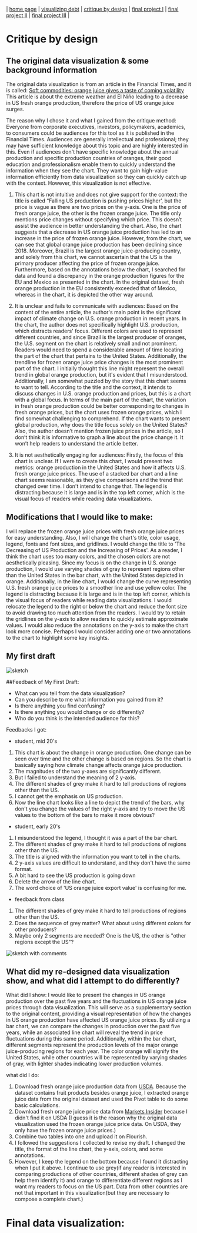 | [home page](README) | [visualizing debt](visualizing-government-debt) | [critique by design](critique-by-design) | [final project I](final-project-part-one) | [final project II](final-project-part-two) | [final project III](final-project-part-three) |

# Critique by design

## The original data visualization & some background information
The original data visualization is from an article in the Financial Times, and it is called: [Soft commodities: orange juice gives a taste of coming volatility](https://www.ft.com/content/9619df30-cdf7-49ee-abf3-6583f2b0bcf9)
This article is about the extreme weather and El Niño leading to a decrease in US fresh orange production, therefore the price of US orange juice surges. 

The reason why I chose it and what I gained from the critique method:  
Everyone from corporate executives, investors, policymakers, academics, to consumers could be audiences for this tool as it is published in the Financial Times. Audiences are generally intellectual and professional; they may have sufficient knowledge about this topic and are highly interested in this. Even if audiences don't have specific knowledge about the annual production and specific production countries of oranges, their good education and professionalism enable them to quickly understand the information when they see the chart. They want to gain high-value information efficiently from data visualization so they can quickly catch up with the context. However, this visualization is not effective.
   
1. This chart is not intuitive and does not give support for the context: the title is called “Falling US production is pushing prices higher’, but the price is vague as there are two prices on the y-axis. One is the price of fresh orange juice, the other is the frozen orange juice. The title only mentions price changes without specifying which price. This doesn’t assist the audience in better understanding the chart. Also, the chart suggests that a decrease in US orange juice production has led to an increase in the price of frozen orange juice. However, from the chart, we can see that global orange juice production has been declining since 2018. Moreover, Brazil is the largest orange juice-producing country, and solely from this chart, we cannot ascertain that the US is the primary producer affecting the price of frozen orange juice. Furthermore, based on the annotations below the chart, I searched for data and found a discrepancy in the orange production figures for the EU and Mexico as presented in the chart. In the original dataset, fresh orange production in the EU consistently exceeded that of Mexico, whereas in the chart, it is depicted the other way around.
   
2.	It is unclear and fails to communicate with audiences: Based on the content of the entire article, the author's main point is the significant impact of climate change on U.S. orange production in recent years. In the chart, the author does not specifically highlight U.S. production, which distracts readers' focus. Different colors are used to represent different countries, and since Brazil is the largest producer of oranges, the U.S. segment on the chart is relatively small and not prominent. Readers would need to spend a considerable amount of time locating the part of the chart that pertains to the United States. Additionally, the trendline for frozen orange juice price changes is the most prominent part of the chart. I initially thought this line might represent the overall trend in global orange production, but it's evident that I misunderstood. Additionally, I am somewhat puzzled by the story that this chart seems to want to tell. According to the title and the context, it intends to discuss changes in U.S. orange production and prices, but this is a chart with a global focus. In terms of the main part of the chart, the variation in fresh orange production could be better corresponding to changes in fresh orange prices, but the chart uses frozen orange prices, which I find somewhat challenging to comprehend. If the chart wants to present global production, why does the title focus solely on the United States? Also, the author doesn’t mention frozen juice prices in the article, so I don’t think it is informative to graph a line about the price change it. It won’t help readers to understand the article better.
  
4.	It is not aesthetically engaging for audiences: Firstly, the focus of this chart is unclear. If I were to create this chart, I would present two metrics: orange production in the United States and how it affects U.S. fresh orange juice prices. The use of a stacked bar chart and a line chart seems reasonable, as they give comparisons and the trend that changed over time. I don't intend to change that. The legend is distracting because it is large and is in the top left corner, which is the visual focus of readers while reading data visualizations. 


## Modifications that I would like to make: 
I will replace the frozen orange juice prices with fresh orange juice prices for easy understanding.
Also, I will change the chart's title, color usage, legend, fonts and font sizes, and gridlines.
I would change the title to 'The Decreasing of US Production and the Increasing of Prices'. As a reader, I think the chart uses too many colors, and the chosen colors are not aesthetically pleasing. Since my focus is on the change in U.S. orange production, I would use varying shades of gray to represent regions other than the United States in the bar chart, with the United States depicted in orange. Additionally, in the line chart, I would change the curve representing U.S. fresh orange juice prices to a smoother line and use yellow color. The legend is distracting because it is large and is in the top left corner, which is the visual focus of readers while reading data visualizations. I would relocate the legend to the right or below the chart and reduce the font size to avoid drawing too much attention from the readers. I would try to retain the gridlines on the y-axis to allow readers to quickly estimate approximate values. I would also reduce the annotations on the y-axis to make the chart look more concise. Perhaps I would consider adding one or two annotations to the chart to highlight some key insights.

## My first draft
![sketch](sketch.png)


##Feedback of My First Draft: 
- What can you tell from the data visualization?
- Can you describe to me what information you gained from it?
- Is there anything you find confusing?
- Is there anything you would change or do differently?
- Who do you think is the intended audience for this?

Feedbacks I got:
- student, mid 20's
1. This chart is about the change in orange production. One change can be seen over time and the other change is based on regions. So the chart is basically saying how climate change affects orange juice production.
2. The magnitudes of the two y-axes are significantly different.
3. But I failed to understand the meaning of 2 y-axis.
4. The different shades of grey make it hard to tell productions of regions other than the US.
5. I cannot get the emphasis on US production.
6. Now the line chart looks like a line to depict the trend of the bars, why don't you change the values of the right y-axis and try to move the US values to the bottom of the bars to make it more obvious?

- student, early 20's
1. I misunderstood the legend, I thought it was a part of the bar chart.
2. The different shades of grey make it hard to tell productions of regions other than the US.
3. The title is aligned with the information you want to tell in the charts.
4. 2 y-axis values are difficult to understand, and they don't have the same format.
5. A bit hard to see the US production is going down
6. Delete the arrow of the line chart.
7. The word choice of 'US orange juice export value' is confusing for me.

- feedback from class
1. The different shades of grey make it hard to tell productions of regions other than the US.
2. Does the sequence of grey matter? What about using different colors for other producers?
3. Maybe only 2 segments are needed? One is the US, the other is "other regions except the US"?

![sketch with comments](sketch%20with%20comments%20on.jpg)

## What did my re-designed data visualization show, and what did I attempt to do differently? 
What did I show:
I would like to present the changes in US orange production over the past five years and the fluctuations in US orange juice prices through data visualization. This will serve as a supplementary section to the original content, providing a visual representation of how the changes in US orange production have affected US orange juice prices.
By utilizing a bar chart, we can compare the changes in production over the past five years, while an associated line chart will reveal the trend in price fluctuations during this same period. Additionally, within the bar chart, different segments represent the production levels of the major orange juice-producing regions for each year. The color orange will signify the United States, while other countries will be represented by varying shades of gray, with lighter shades indicating lower production volumes.

what did I do:
1. Download fresh orange juice production data from [USDA](https://www.fas.usda.gov/data/citrus-world-markets-and-trade). Because the dataset contains fruit products besides orange juice, I extracted orange juice data from the original dataset and used the Pivot table to do some basic calculations.
2. Download fresh orange juice price data from [Markets Insider](https://markets.businessinsider.com/commodities/orange-juice-price) because I didn't find it on USDA (I guess it is the reason why the original data visualization used the frozen orange juice price data. On USDA, they only have the frozen orange juice prices.)
3. Combine two tables into one and upload it on Flourish.
4. I followed the suggestions I collected to revise my draft. I changed the title, the format of the line chart, the y-axis, colors, and some annotations.
5. However, I keep the legend on the bottom because I found it distracting when I put it above. I continue to use grey(if any reader is interested in comparing productions of other countries, different shades of grey can help them identify it) and orange to differentiate different regions as I want my readers to focus on the US part. Data from other countries are not that important in this visualization(but they are necessary to compose a complete chart.)


# Final data visualization:
<div class="flourish-embed flourish-chart" data-src="visualisation/15064760"><script src="https://public.flourish.studio/resources/embed.js"></script></div>
